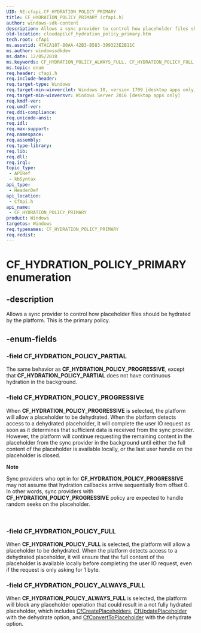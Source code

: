 ```yaml
---
UID: NE:cfapi.CF_HYDRATION_POLICY_PRIMARY
title: CF_HYDRATION_POLICY_PRIMARY (cfapi.h)
author: windows-sdk-content
description: Allows a sync provider to control how placeholder files should be hydrated by the platform. This is the primary policy.
old-location: cloudapi\cf_hydration_policy_primary.htm
tech.root: cfApi
ms.assetid: 47ACA107-80AA-42B3-B583-399323E2B11C
ms.author: windowssdkdev
ms.date: 12/05/2018
ms.keywords: CF_HYDRATION_POLICY_ALWAYS_FULL, CF_HYDRATION_POLICY_FULL, CF_HYDRATION_POLICY_PARTIAL, CF_HYDRATION_POLICY_PRIMARY, CF_HYDRATION_POLICY_PRIMARY enumeration, CF_HYDRATION_POLICY_PROGRESSIVE, cfapi/CF_HYDRATION_POLICY_ALWAYS_FULL, cfapi/CF_HYDRATION_POLICY_FULL, cfapi/CF_HYDRATION_POLICY_PARTIAL, cfapi/CF_HYDRATION_POLICY_PRIMARY, cfapi/CF_HYDRATION_POLICY_PROGRESSIVE, cloudApi.cf_hydration_policy_primary
ms.topic: enum
req.header: cfapi.h
req.include-header: 
req.target-type: Windows
req.target-min-winverclnt: Windows 10, version 1709 [desktop apps only]
req.target-min-winversvr: Windows Server 2016 [desktop apps only]
req.kmdf-ver: 
req.umdf-ver: 
req.ddi-compliance: 
req.unicode-ansi: 
req.idl: 
req.max-support: 
req.namespace: 
req.assembly: 
req.type-library: 
req.lib: 
req.dll: 
req.irql: 
topic_type:
 - APIRef
 - kbSyntax
api_type:
 - HeaderDef
api_location:
 - CfApi.h
api_name:
 - CF_HYDRATION_POLICY_PRIMARY
product: Windows
targetos: Windows
req.typenames: CF_HYDRATION_POLICY_PRIMARY
req.redist: 
---
```


# CF_HYDRATION_POLICY_PRIMARY enumeration


## -description


Allows a sync provider to control how placeholder files should be hydrated by the platform. This is the primary policy.


## -enum-fields




### -field CF_HYDRATION_POLICY_PARTIAL

The same behavior as <b>CF_HYDRATION_POLICY_PROGRESSIVE</b>, except that <b>CF_HYDRATION_POLICY_PARTIAL</b> does not have continuous hydration in the background.


### -field CF_HYDRATION_POLICY_PROGRESSIVE

When <b>CF_HYDRATION_POLICY_PROGRESSIVE</b> is selected, the platform will allow a placeholder to be dehydrated. When the platform detects access to a dehydrated placeholder, it will complete the user IO request as soon as it determines that sufficient data is received from the sync provider. However, the platform will continue requesting the remaining content in the placeholder from the sync provider in the background until either the full content of the placeholder is available locally, or the last user handle on the placeholder is closed.

<div class="alert"><b>Note</b>  <p class="note">Sync providers who opt in for <b>CF_HYDRATION_POLICY_PROGRESSIVE</b> may not assume that hydration callbacks arrive sequentially from offset 0. In other words, sync providers with <b>CF_HYDRATION_POLICY_PROGRESSIVE</b> policy are expected to handle random seeks on the placeholder.

</div>
<div> </div>

### -field CF_HYDRATION_POLICY_FULL

When <b>CF_HYDRATION_POLICY_FULL</b> is selected, the platform will allow a placeholder to be dehydrated. When the platform detects access to a dehydrated placeholder, it will ensure that the full content of the placeholder is available locally before completing the user IO request, even if the request is only asking for 1 byte.


### -field CF_HYDRATION_POLICY_ALWAYS_FULL

When <b>CF_HYDRATION_POLICY_ALWAYS_FULL</b> is selected, the platform will block any placeholder operation that could result in a not fully hydrated placeholder, which includes <a href="https://msdn.microsoft.com/96A6F62E-7F14-40B5-AB57-260DC9B1DF89">CfCreatePlaceholders</a>, <a href="https://msdn.microsoft.com/13F2BF9A-505F-4CFB-B008-7DDE85A3C581">CfUpdatePlaceholder</a> with the dehydrate option, and <a href="https://msdn.microsoft.com/FDDE9CB0-E1A2-46D6-94E0-228495675271">CfConvertToPlaceholder</a> with the dehydrate option.

